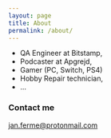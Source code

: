 ```yaml
---
layout: page
title: About
permalink: /about/
---
```


- QA Engineer at Bitstamp, 
- Podcaster at Apgrejd, 
- Gamer (PC, Switch, PS4)
- Hobby Repair technician, 
- ...

### Contact me

[jan.ferme@protonmail.com](mailto:jan.ferme@protonmail.com)
